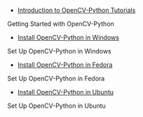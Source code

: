 
* [Introduction to OpenCV-Python Tutorials](../../d0/de3/tutorial_py_intro.html "../../d0/de3/tutorial_py_intro.html")

Getting Started with OpenCV-Python
* [Install OpenCV-Python in Windows](../../d5/de5/tutorial_py_setup_in_windows.html "../../d5/de5/tutorial_py_setup_in_windows.html")

Set Up OpenCV-Python in Windows
* [Install OpenCV-Python in Fedora](../../dd/dd5/tutorial_py_setup_in_fedora.html "../../dd/dd5/tutorial_py_setup_in_fedora.html")

Set Up OpenCV-Python in Fedora
* [Install OpenCV-Python in Ubuntu](../../d2/de6/tutorial_py_setup_in_ubuntu.html "../../d2/de6/tutorial_py_setup_in_ubuntu.html")

Set Up OpenCV-Python in Ubuntu

